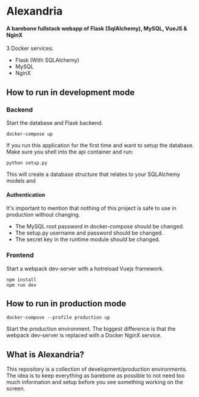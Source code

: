 Alexandria
==========
#### A barebone fullstack webapp of Flask (SqlAlchemy), MySQL, VueJS & NginX

3 Docker services:
 - Flask (With SQLAlchemy)
 - MySQL
 - NginX


How to run in development mode
----------

### Backend
Start the database and Flask backend.
```
docker-compose up
```
If you run this application for the first time and want to setup the database. Make sure you shell into the api container and run:


```
python setup.py
```
This will create a database structure that relates to your SQLAlchemy models and 

#### Authentication
It's important to mention that nothing of this project is safe to use in production without changing.
- The MySQL root password in docker-compose should be changed.
- The setup.py username and password should be changed.
- The secret key in the runtime module should be changed.

### Frontend

Start a webpack dev-server with a hotreload Vuejs framework.

```
npm install
npm run dev
```


How to run in production mode
----------

```
docker-compose --profile production up
```
Start the production environment. The biggest difference is that the webpack dev-server is replaced with a Docker NginX service.

What is Alexandria?
----------
This repository is a collection of development/production environments. The idea is to keep everything as barebone as possible to not need too much information and setup before you see something working on the screen. 